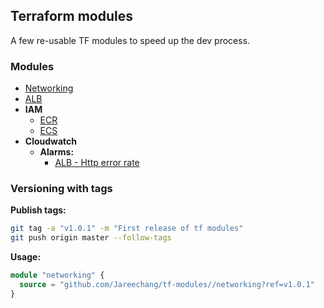 ## Terraform modules

A few re-usable TF modules to speed up the dev process.

### Modules 

- [Networking](./networking/README.md)
- [ALB](./alb/README.md)
- **IAM**  
  - [ECR](./iam/ecr/README.md)
  - [ECS](./iam/ecs/README.md)
- **Cloudwatch**   
  - **Alarms:**  
    - [ALB - Http error rate](./cloudwatch/alarms/alb-http-5xx/README.md)

### Versioning with tags

**Publish tags:**
```sh
git tag -a "v1.0.1" -m "First release of tf modules"
git push origin master --follow-tags
```
**Usage:**

```tf
module "networking" {
  source = "github.com/Jareechang/tf-modules//networking?ref=v1.0.1"
}
```
